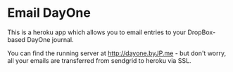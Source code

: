 Email DayOne
============

This is a heroku app which allows you to email entries to your DropBox-based DayOne journal.

You can find the running server at http://dayone.byJP.me - but don't worry, all your emails are transferred from sendgrid to heroku via SSL.